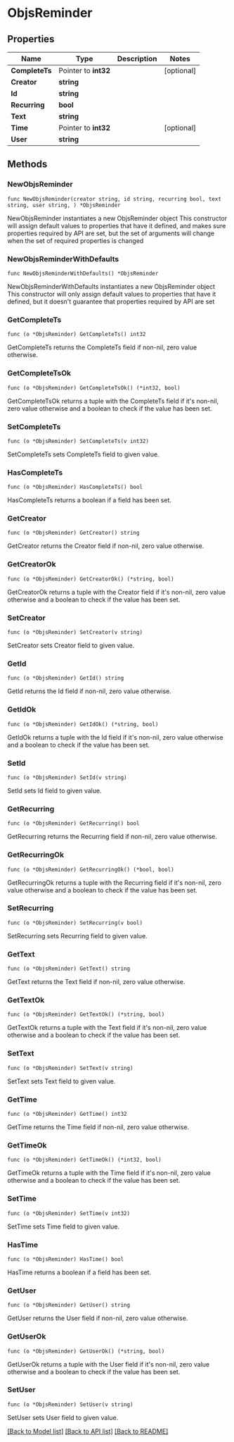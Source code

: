 # ObjsReminder

## Properties

Name | Type | Description | Notes
------------ | ------------- | ------------- | -------------
**CompleteTs** | Pointer to **int32** |  | [optional] 
**Creator** | **string** |  | 
**Id** | **string** |  | 
**Recurring** | **bool** |  | 
**Text** | **string** |  | 
**Time** | Pointer to **int32** |  | [optional] 
**User** | **string** |  | 

## Methods

### NewObjsReminder

`func NewObjsReminder(creator string, id string, recurring bool, text string, user string, ) *ObjsReminder`

NewObjsReminder instantiates a new ObjsReminder object
This constructor will assign default values to properties that have it defined,
and makes sure properties required by API are set, but the set of arguments
will change when the set of required properties is changed

### NewObjsReminderWithDefaults

`func NewObjsReminderWithDefaults() *ObjsReminder`

NewObjsReminderWithDefaults instantiates a new ObjsReminder object
This constructor will only assign default values to properties that have it defined,
but it doesn't guarantee that properties required by API are set

### GetCompleteTs

`func (o *ObjsReminder) GetCompleteTs() int32`

GetCompleteTs returns the CompleteTs field if non-nil, zero value otherwise.

### GetCompleteTsOk

`func (o *ObjsReminder) GetCompleteTsOk() (*int32, bool)`

GetCompleteTsOk returns a tuple with the CompleteTs field if it's non-nil, zero value otherwise
and a boolean to check if the value has been set.

### SetCompleteTs

`func (o *ObjsReminder) SetCompleteTs(v int32)`

SetCompleteTs sets CompleteTs field to given value.

### HasCompleteTs

`func (o *ObjsReminder) HasCompleteTs() bool`

HasCompleteTs returns a boolean if a field has been set.

### GetCreator

`func (o *ObjsReminder) GetCreator() string`

GetCreator returns the Creator field if non-nil, zero value otherwise.

### GetCreatorOk

`func (o *ObjsReminder) GetCreatorOk() (*string, bool)`

GetCreatorOk returns a tuple with the Creator field if it's non-nil, zero value otherwise
and a boolean to check if the value has been set.

### SetCreator

`func (o *ObjsReminder) SetCreator(v string)`

SetCreator sets Creator field to given value.


### GetId

`func (o *ObjsReminder) GetId() string`

GetId returns the Id field if non-nil, zero value otherwise.

### GetIdOk

`func (o *ObjsReminder) GetIdOk() (*string, bool)`

GetIdOk returns a tuple with the Id field if it's non-nil, zero value otherwise
and a boolean to check if the value has been set.

### SetId

`func (o *ObjsReminder) SetId(v string)`

SetId sets Id field to given value.


### GetRecurring

`func (o *ObjsReminder) GetRecurring() bool`

GetRecurring returns the Recurring field if non-nil, zero value otherwise.

### GetRecurringOk

`func (o *ObjsReminder) GetRecurringOk() (*bool, bool)`

GetRecurringOk returns a tuple with the Recurring field if it's non-nil, zero value otherwise
and a boolean to check if the value has been set.

### SetRecurring

`func (o *ObjsReminder) SetRecurring(v bool)`

SetRecurring sets Recurring field to given value.


### GetText

`func (o *ObjsReminder) GetText() string`

GetText returns the Text field if non-nil, zero value otherwise.

### GetTextOk

`func (o *ObjsReminder) GetTextOk() (*string, bool)`

GetTextOk returns a tuple with the Text field if it's non-nil, zero value otherwise
and a boolean to check if the value has been set.

### SetText

`func (o *ObjsReminder) SetText(v string)`

SetText sets Text field to given value.


### GetTime

`func (o *ObjsReminder) GetTime() int32`

GetTime returns the Time field if non-nil, zero value otherwise.

### GetTimeOk

`func (o *ObjsReminder) GetTimeOk() (*int32, bool)`

GetTimeOk returns a tuple with the Time field if it's non-nil, zero value otherwise
and a boolean to check if the value has been set.

### SetTime

`func (o *ObjsReminder) SetTime(v int32)`

SetTime sets Time field to given value.

### HasTime

`func (o *ObjsReminder) HasTime() bool`

HasTime returns a boolean if a field has been set.

### GetUser

`func (o *ObjsReminder) GetUser() string`

GetUser returns the User field if non-nil, zero value otherwise.

### GetUserOk

`func (o *ObjsReminder) GetUserOk() (*string, bool)`

GetUserOk returns a tuple with the User field if it's non-nil, zero value otherwise
and a boolean to check if the value has been set.

### SetUser

`func (o *ObjsReminder) SetUser(v string)`

SetUser sets User field to given value.



[[Back to Model list]](../README.md#documentation-for-models) [[Back to API list]](../README.md#documentation-for-api-endpoints) [[Back to README]](../README.md)



